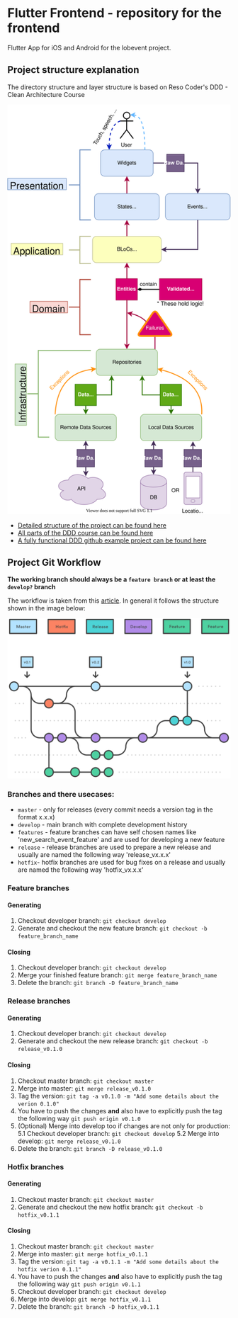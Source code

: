# Flutter Frontend - repository for the frontend

Flutter App for iOS and Android for the lobevent project.

## Project structure explanation

The directory structure and layer structure is based on Reso Coder's DDD - Clean Architecture Course

![Layer structure](project_structure_utils/images/DDD-Flutter-Diagram.svg)

- [Detailed structure of the project can be found here](https://resocoder.com/2020/03/09/flutter-firebase-ddd-course-1-domain-driven-design-principles/)
- [All parts of the DDD course can be found here](https://resocoder.com/category/tutorials/flutter/firebase-ddd/)
- [A fully functional DDD github example project can be found here](https://github.com/ResoCoder/finished-flutter-firebase-ddd-course)

## Project Git Workflow

**The working branch should always be a `feature branch` or at least the `develop?` branch**

The workflow is taken from this [article](https://www.atlassian.com/de/git/tutorials/comparing-workflows/gitflow-workflow).
In general it follows the structure shown in the image below:

![Git structure](project_structure_utils/images/Git-Workflow-Diagram.svg)

### Branches and there usecases:

- `master` - only for releases (every commit needs a version tag in the format x.x.x)
- `develop` - main branch with complete development history
- `features` - feature branches can have self chosen names like 'new_search_event_feature' and are used for developing a new feature
- `release` - release branches are used to prepare a new release and usually are named the following way 'release_vx.x.x'
- `hotfix`- hotfix branches are used for bug fixes on a release and usually are named the following way 'hotfix_vx.x.x'

### Feature branches

#### Generating

1. Checkout developer branch: `git checkout develop`
2. Generate and checkout the new feature branch: `git checkout -b feature_branch_name`

#### Closing

1. Checkout developer branch: `git checkout develop`
2. Merge your finished feature branch: `git merge feature_branch_name`
3. Delete the branch: `git branch -D feature_branch_name`

### Release branches

#### Generating

1. Checkout developer branch: `git checkout develop`
2. Generate and checkout the new release branch: `git checkout -b release_v0.1.0`

#### Closing

1. Checkout master branch: `git checkout master`
2. Merge into master: `git merge release_v0.1.0`
3. Tag the version: `git tag -a v0.1.0 -m "Add some details about the verion 0.1.0"`
4. You have to push the changes **and** also have to explicitly push the tag the following way `git push origin v0.1.0`
5. (Optional) Merge into develop too if changes are not only for production: 
5.1 Checkout developer branch: `git checkout develop`
5.2 Merge into develop: `git merge release_v0.1.0`
6. Delete the branch: `git branch -D release_v0.1.0`

### Hotfix branches 

#### Generating

1. Checkout master branch: `git checkout master`
2. Generate and checkout the new hotfix branch: `git checkout -b hotfix_v0.1.1`

#### Closing

1. Checkout master branch: `git checkout master`
2. Merge into master: `git merge hotfix_v0.1.1`
3. Tag the version: `git tag -a v0.1.1 -m "Add some details about the hotfix verion 0.1.1"`
4. You have to push the changes **and** also have to explicitly push the tag the following way `git push origin v0.1.1`
5. Checkout developer branch: `git checkout develop`
6. Merge into develop: `git merge hotfix_v0.1.1`
7. Delete the branch: `git branch -D hotfix_v0.1.1`
